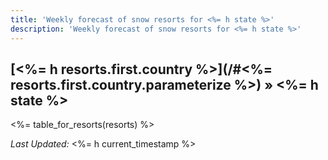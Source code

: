```yaml
---
title: 'Weekly forecast of snow resorts for <%= h state %>'
description: 'Weekly forecast of snow resorts for <%= h state %>'
---
```


## [<%= h resorts.first.country %>](/#<%= resorts.first.country.parameterize %>) &raquo; <%= h state %>


<%= table_for_resorts(resorts) %>


*Last Updated:* <%= h current_timestamp %>